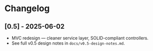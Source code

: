 # Changelog

## [0.5] - 2025-06-02

- MVC redesign — cleaner service layer, SOLID-compliant controllers.
- See full v0.5 design notes in `docs/v0.5-design-notes.md`. 